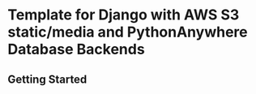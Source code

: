 # Template for Django with AWS S3 static/media and PythonAnywhere Database Backends

## Getting Started
